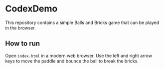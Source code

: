 # CodexDemo

This repository contains a simple Balls and Bricks game that can be played in the browser.

## How to run

Open `index.html` in a modern web browser. Use the left and right arrow keys to move the paddle and bounce the ball to break the bricks.
